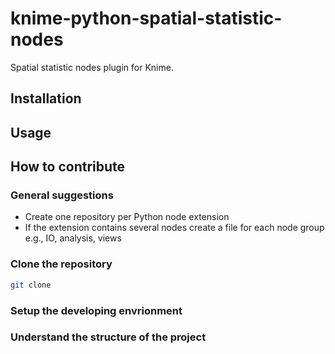# knime-python-spatial-statistic-nodes

Spatial statistic nodes plugin for Knime.

## Installation





## Usage






## How to contribute

### General suggestions

- Create one repository per Python node extension
- If the extension contains several nodes create a file for each node group e.g., IO, analysis,
views

### Clone the repository

```bash
git clone 
```

### Setup the developing envrionment


### Understand the structure of the project


